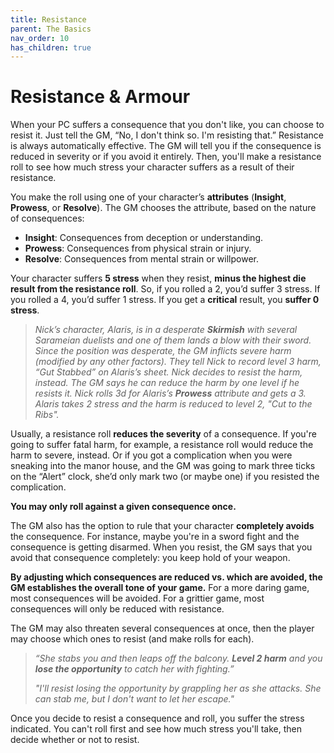 ```yaml
---
title: Resistance
parent: The Basics
nav_order: 10
has_children: true
---
```


# Resistance & Armour

When your PC suffers a consequence that you don't like, you can choose to resist it. Just tell the GM, “No, I don't think so. I'm resisting that.” Resistance is always automatically effective. The GM will tell you if the consequence is reduced in severity or if you avoid it entirely. Then, you'll make a resistance roll to see how much stress your character suffers as a result of their resistance.

You make the roll using one of your character’s **attributes** (**Insight**, **Prowess**, or **Resolve**). The GM chooses the attribute, based on the nature of consequences:
* **Insight**: Consequences from deception or understanding.
* **Prowess**: Consequences from physical strain or injury.
* **Resolve**: Consequences from mental strain or willpower.

Your character suffers **5 stress** when they resist, **minus the highest die result from the resistance roll**. So, if you rolled a 2, you’d suffer 3 stress. If you rolled a 4, you’d suffer 1 stress. If you get a **critical** result, you **suffer 0 stress**.

> *Nick’s character, Alaris, is in a desperate **Skirmish** with several Sarameian duelists and one of them lands a blow with their sword. Since the position was desperate, the GM inflicts severe harm (modified by any other factors). They tell Nick to record level 3 harm, “Gut Stabbed” on Alaris’s sheet. Nick decides to resist the harm, instead. The GM says he can reduce the harm by one level if he resists it. Nick rolls 3d for Alaris’s **Prowess** attribute and gets a 3. Alaris takes 2 stress and the harm is reduced to level 2, "Cut to the Ribs".*

Usually, a resistance roll **reduces the severity** of a consequence. If you're going to suffer fatal harm, for example, a resistance roll would reduce the harm to severe, instead. Or if you got a complication when you were sneaking into the manor house, and the GM was going to mark three ticks on the “Alert” clock, she’d only mark two (or maybe one) if you resisted the complication.

**You may only roll against a given consequence once.**

The GM also has the option to rule that your character **completely avoids** the consequence. For instance, maybe you're in a sword fight and the consequence is getting disarmed. When you resist, the GM says that you avoid that consequence completely: you keep hold of your weapon.

**By adjusting which consequences are reduced vs. which are avoided, the GM establishes the overall tone of your game.** For a more daring game, most consequences will be avoided. For a grittier game, most consequences will only be reduced with resistance.

The GM may also threaten several consequences at once, then the player may choose which ones to resist (and make rolls for each).

> *“She stabs you and then leaps off the balcony. **Level 2 harm** and you **lose the opportunity** to catch her with fighting.”*
> 
> *"I'll resist losing the opportunity by grappling her as she attacks. She can stab me, but I don't want to let her escape."*

Once you decide to resist a consequence and roll, you suffer the stress indicated. You can't roll first and see how much stress you'll take, then decide whether or not to resist.
